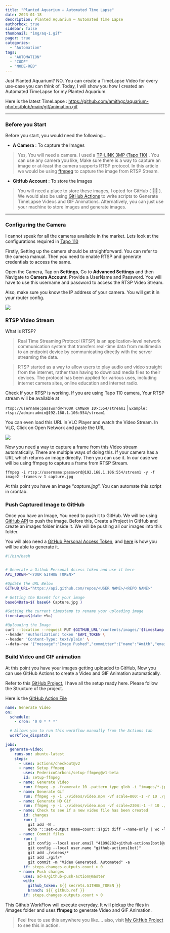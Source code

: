 ```yaml
---
title: "Planted Aquarium — Automated Time Lapse"
date: 2023-01-18
description: Planted Aquarium — Automated Time Lapse
authorbox: true
sidebar: false
thumbnail: "img/aq-1.gif"
pager: true
categories:
  - "Automation"
tags:
  - "AUTOMATION"
  - "CODE"
  - "NODE-RED"
---
```


Just Planted Aquarium? NO. You can create a TimeLapse Video for every use-case you can think of.
Today, I will show you how I created an Automated TimeLapse for my Planted Aquarium.

Here is the latest TimeLapse : https://github.com/amithgc/aquarium-photos/blob/main/gif/animation.gif

---

### Before you Start

Before you start, you would need the following…

- **A Camera** : To capture the Images
> Yes, You will need a camera. I used a [TP-LINK 3MP (Tapo 110)](https://amzn.eu/d/h9bGNuy) . You can use any camera you like, Make sure there is a way to capture an image or at-least the camera supports RTSP protocol. In this article we would be using [ffmpeg](https://ffmpeg.org/) to capture the image from RTSP Stream.

- **GitHub Account** : To store the Images
> You will need a place to store these images, I opted for GitHub ( 🧑‍💻 ). We would also be using [GitHub Actions](https://github.com/features/actions) to write scripts to Generate TimeLapse Videos and GIF Animations. Alternatively, you can just use your machine to store images and generate images.

---

### Configuring the Camera
I cannot speak for all the cameras available in the market. Lets look at the configurations required in [Tapo 110](https://amzn.eu/d/h9bGNuy)

Firstly, Setting up the camera should be straightforward. You can refer to the camera manual. Then you need to enable RTSP and generate credentials to access the same.

Open the Camera, Tap on **Settings**, Go to **Advanced Settings** and then Navigate to **Camera Account**.
Provide a UserName and Password. You will have to use this username and password to access the RTSP Video Stream.

Also, make sure you know the IP address of your camera. You will get it in your router config.

![](../images/aq-2.png)

### RTSP Video Stream
What is RTSP?

> Real Time Streaming Protocol (RTSP) is an application-level network communication system that transfers real-time data from multimedia to an endpoint device by communicating directly with the server streaming the data.

> RTSP started as a way to allow users to play audio and video straight from the internet, rather than having to download media files to their devices. The protocol has been applied for various uses, including internet camera sites, online education and internet radio.

Check If your RTSP is working. If you are using Tapo 110 camera, Your RTSP stream will be available at

`rtsp://username:password@<YOUR CAMERA ID>:554/stream1` | 
`Example: rtsp://admin:admin@192.168.1.106:554/stream1`

You can even load this URL in VLC Player and watch the Video Stream. In VLC, Click on Open Network and paste the URL

![](../images/aq-4.webp)

Now you need a way to capture a frame from this Video stream automatically. There are multiple ways of doing this. If your camera has a URL which returns an image directly. Then you can use it. In our case we will be using ffmpeg to capture a frame from RTSP Stream.

`ffmpeg -i rtsp://username:password@192.168.1.106:554/stream1 -y -f image2 -frames:v 1 capture.jpg`

At this point you have an image “*capture.jpg*”. You can automate this script in crontab.

### Push Captured Image to GitHub

Once you have an Image, You need to push it to GitHub. We will be using [GitHub API](https://docs.github.com/en/rest) to push the image.
 Before this, Create a Project in GitHub and create an images folder inside it. We will be pushing all our images into this folder.

You will also need a [GitHub Personal Access Token](https://docs.github.com/en/enterprise-server@3.4/authentication/keeping-your-account-and-data-secure/creating-a-personal-access-token), and [here](https://docs.github.com/en/enterprise-server@3.4/authentication/keeping-your-account-and-data-secure/creating-a-personal-access-token) is how you will be able to generate it.

```bash
#!/bin/bash


# Generate a Github Personal Access token and use it here
API_TOKEN="<YOUR GITHUB TOKEN>"

#Update the URL Below
GITHUB_URL="https://api.github.com/repos/<USER NAME>/<REPO NAME>"

# Getting the Base64 for your image
base64Data=$( base64 Capture.jpg )

#Getting the current timestamp to rename your uploading image
timestamp=$(date +%s)

#Uploading the Image
curl --location --request PUT $GITHUB_URL'/contents/images/'$timestamp'.jpg' \
--header 'Authorization: token '$API_TOKEN \
--header 'Content-Type: text/plain' \
--data-raw '{"message":"Image Pushed","committer":{"name":"Amith","email":"octocat@github.com"},"content":"'$base64Data'"}'
```

### Build Video and GIF animation

At this point you have your images getting uploaded to GitHub, Now you can use GitHub Actions to create a Video and GIF Animation automatically.

Refer to this [GitHub Project](https://github.com/amithgc/aquarium-photos), I have all the setup ready here. Please follow the Structure of the project.

Here is the [GitHub Action File](https://github.com/amithgc/aquarium-photos/blob/main/.github/workflows/video.yml)

```yaml
name: Generate Video
on:
  schedule:
    - cron: '0 0 * * *'

  # Allows you to run this workflow manually from the Actions tab
  workflow_dispatch:

jobs:
  generate-video:
    runs-on: ubuntu-latest
    steps:
      - uses: actions/checkout@v2
      - name: Setup ffmpeg
        uses: FedericoCarboni/setup-ffmpeg@v1-beta
        id: setup-ffmpeg
      - name: Generate Video
        run: ffmpeg -y -framerate 10 -pattern_type glob -i "images/*.jpg" -c:v libx264 -crf 0 ./videos/video.mp4
      - name: Generate Gif
        run: ffmpeg -y -i ./videos/video.mp4 -vf scale=800:-1 -r 10 ./gif/animation.gif
      - name: Generate HD Gif
        run: ffmpeg -y -i ./videos/video.mp4 -vf scale=2304:-1 -r 10 ./gif/animation-HD.gif
      - name: Check to see if a new video file has been created
        id: changes
        run: |
          git add -N .
          echo "::set-output name=count::$(git diff --name-only | wc -l)"
      - name: Commit files
        run: |
          git config --local user.email "41898282+github-actions[bot]@users.noreply.github.com"
          git config --local user.name "github-actions[bot]"
          git add ./videos/*
          git add ./gif/*
          git commit -m "Video Generated, Automated" -a
        if: steps.changes.outputs.count > 0
      - name: Push changes
        uses: ad-m/github-push-action@master
        with:
          github_token: ${{ secrets.GITHUB_TOKEN }}
          branch: ${{ github.ref }}
        if: steps.changes.outputs.count > 0
```

This Github WorkFlow will execute everyday, It will pickup the files in /images folder and uses **ffmpeg** to generate Video and GIF Animation.

> Feel free to use this anywhere you like…. also, visit [My GitHub Project](https://github.com/amithgc/aquarium-photos) to see this in action.

